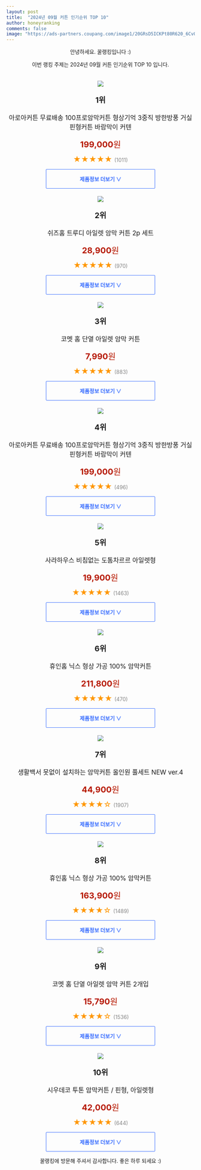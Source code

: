 ```yaml
---
layout: post
title:  "2024년 09월 커튼 인기순위 TOP 10"
author: honeyranking
comments: false
image: "https://ads-partners.coupang.com/image1/20GRsD5ICKPt80R620_6CvOuwqKz4PNRfpatP55sAG-j957VBlzVCvbvHtN1G-LhRWY-hFEKj8Sd5Qw71o4u6wVFrlfUbFAFSIlbWstjVDhFUm4Yp_2nHjL3FoZYoVx5tHtJrmqKZrb5Tvb_zUBINXg5XAKkml-PJAoo4tAA9jEQ1NRMcZ0aGVvBpFMVJscTcwOvQYQQMoxHfHBsqCMWEPTzxssvarPM0KZcORTtiHGKWVvoPZwoyitzfLknOyB7V3zd-8LcoVQUlYeBnXrD0iwua9Ut0N-lYdRcs1LxjxXme126Yt8KAtgzeaPAdBg="
---
```

<p style="text-align: center;">안녕하세요. 꿀랭킹입니다 :)</p>
<p style="text-align: center;">이번 랭킹 주제는 2024년 09월 커튼 인기순위 TOP 10 입니다.</p><center><img src="https://ads-partners.coupang.com/image1/20GRsD5ICKPt80R620_6CvOuwqKz4PNRfpatP55sAG-j957VBlzVCvbvHtN1G-LhRWY-hFEKj8Sd5Qw71o4u6wVFrlfUbFAFSIlbWstjVDhFUm4Yp_2nHjL3FoZYoVx5tHtJrmqKZrb5Tvb_zUBINXg5XAKkml-PJAoo4tAA9jEQ1NRMcZ0aGVvBpFMVJscTcwOvQYQQMoxHfHBsqCMWEPTzxssvarPM0KZcORTtiHGKWVvoPZwoyitzfLknOyB7V3zd-8LcoVQUlYeBnXrD0iwua9Ut0N-lYdRcs1LxjxXme126Yt8KAtgzeaPAdBg=" style="margin-top:20px" /></center><p style="text-align: center; font-size: 20px"><b>1위</b></p><p style="text-align: center; font-size: 17px">아로아커튼 무료배송 100프로암막커튼 형상기억 3중직 방한방풍 거실 핀형커튼 바람막이 커텐</p><p style="text-align: center;"><span style="color: #b61800; font-size: 22px;"><b>199,000</b>원</span></p><p style="text-align: center;"><span style="color: #ff9600; font-size: 20px;">★★★★★ </span><span style="color: #878787;">(1011)</span></p><center><a href="https://link.coupang.com/re/AFFSDP?lptag=AF3899140&subid=honeyrank&pageKey=7828454107&itemId=21284364708&vendorItemId=90133641797&traceid=V0-153-0132d681b02a08e0&clickBeacon=e4f104c0-750d-11ef-9c9d-fb70f84030a3%7E3&requestid=20240918010000758061718757&token=31850C%7CMIXED"><div style="font-size: 14px; display: inline-block; padding: 15px 90px; color: #346aff; border-radius: 2px; border: 1px solid #346aff; cursor: pointer;"><b>제품정보 더보기 &or;</b></div></a></center><center><img src="https://ads-partners.coupang.com/image1/TepWxYxoSB_lcLaVTaK375Yq4SASskjFF-FJHbai42MBYDgK66iZzrVBgxNR8fI6v6vby3zjcwW8CcwR7oA67OQAqZ8HwhAKMVabZ_Z1fp1vX0T__3nLuWbHVRBMI5NIjaZ_-UrY21J97FtW0OCWRyPIUUoE8cJ7tZEI687hYDQIaoUwy4LGt1RUMkCjJBlHS4nkbL-Q2Zb2oC-sC_c03LosP-G-zYptAGRm8UEhk9JHH7Y1JFGjp7P_6-D-hT_Ltx2bVlpkcRSXM1uyoY1ieurSB7MzGFd3g1TX" style="margin-top:20px" /></center><p style="text-align: center; font-size: 20px"><b>2위</b></p><p style="text-align: center; font-size: 17px">쉬즈홈 트루디 아일렛 암막 커튼 2p 세트</p><p style="text-align: center;"><span style="color: #b61800; font-size: 22px;"><b>28,900</b>원</span></p><p style="text-align: center;"><span style="color: #ff9600; font-size: 20px;">★★★★★ </span><span style="color: #878787;">(970)</span></p><center><a href="https://link.coupang.com/re/AFFSDP?lptag=AF3899140&subid=honeyrank&pageKey=5581290949&itemId=125143272&vendorItemId=3255615523&traceid=V0-153-267da6d40865ce55&requestid=20240918010000758061718757&token=31850C%7CMIXED"><div style="font-size: 14px; display: inline-block; padding: 15px 90px; color: #346aff; border-radius: 2px; border: 1px solid #346aff; cursor: pointer;"><b>제품정보 더보기 &or;</b></div></a></center><center><img src="https://ads-partners.coupang.com/image1/XZlIowDkymGDlajEXZ5Fwc93wRLEnzrK1QzEj1rhylhgKlVCQrHnIv9iHDCnYxTctAzk-4Cn84Ae4ZE8KPABlT1SrLf6eXRev5FFyn9jI1U_Lualp4JQvFAz5whVGM5yUOdJPqEv5zIGtX9QjUajRdhSHbHrUkbMlnvuiiXVRgKRx4W6Jtwvv_lrAKLwulUYl8xMMD7IOGp_9Li6pfSERi7qWqGMc0UuurWsgPtLLxDevAQ8zNU7m-Qna_tE4XJPuub5tL9wJwkpM4I0L8hIyNLUCl3BYlx405g=" style="margin-top:20px" /></center><p style="text-align: center; font-size: 20px"><b>3위</b></p><p style="text-align: center; font-size: 17px">코멧 홈 단열 아일렛 암막 커튼</p><p style="text-align: center;"><span style="color: #b61800; font-size: 22px;"><b>7,990</b>원</span></p><p style="text-align: center;"><span style="color: #ff9600; font-size: 20px;">★★★★★ </span><span style="color: #878787;">(883)</span></p><center><a href="https://link.coupang.com/re/AFFSDP?lptag=AF3899140&subid=honeyrank&pageKey=180352941&itemId=16836540983&vendorItemId=84015868067&traceid=V0-153-d32e09ffcc978ae2&requestid=20240918010000758061718757&token=31850C%7CMIXED"><div style="font-size: 14px; display: inline-block; padding: 15px 90px; color: #346aff; border-radius: 2px; border: 1px solid #346aff; cursor: pointer;"><b>제품정보 더보기 &or;</b></div></a></center><center><img src="https://ads-partners.coupang.com/image1/j00k14QBECzLFNKAj_RZhDUdMhG72GhlhRTbeOCkWwC0BcnePf3DeLXrKnw9pJ_htJArDp6_YhlpzmTMAqmClRsFb8toZxHtDja9zl3twLgCfy0e34WtNmJ9h6PDApLD5WEA70_LsowpEuIGU0Md9oy6A2bu60K8PS8tw_TXiOSIWNkGgD2t-SlpRz6IGf0X3I-lI7vbtM7anCO-NpNnQSB6QCHiTm9r5UxdS1Eyx29cVswUYBCPAWWpZ-Hsp8TkSkWfhlejrxy3_te_revt72pL-ixUDZNlgBvUdGPV-qJzogfes2wbBHJP7qXz6Ls=" style="margin-top:20px" /></center><p style="text-align: center; font-size: 20px"><b>4위</b></p><p style="text-align: center; font-size: 17px">아로아커튼 무료배송 100프로암막커튼 형상기억 3중직 방한방풍 거실 핀형커튼 바람막이 커텐</p><p style="text-align: center;"><span style="color: #b61800; font-size: 22px;"><b>199,000</b>원</span></p><p style="text-align: center;"><span style="color: #ff9600; font-size: 20px;">★★★★★ </span><span style="color: #878787;">(496)</span></p><center><a href="https://link.coupang.com/re/AFFSDP?lptag=AF3899140&subid=honeyrank&pageKey=7828454107&itemId=21284364692&vendorItemId=90133641825&traceid=V0-153-0132d681b02a08e0&clickBeacon=e4f104c0-750d-11ef-b7fa-d030b632139f%7E3&requestid=20240918010000758061718757&token=31850C%7CMIXED"><div style="font-size: 14px; display: inline-block; padding: 15px 90px; color: #346aff; border-radius: 2px; border: 1px solid #346aff; cursor: pointer;"><b>제품정보 더보기 &or;</b></div></a></center><center><img src="https://ads-partners.coupang.com/image1/Y6Hlvo-m2TsCkGQTY1bvrQ9y8ZsRD11MFF41xRzdKHkEhNa_r_tjuhFP5S6Ow7DxLUAqz-vaufys5iur-4iGhmxCvnMO97cu_FJZ35kAnlJjrafojpjvrgvUCOUk42OCoQ_uQcqmaXoDBhLX_YKhkKqs3pDYkvZj7E4GKI-p2GzZwFcYMykgAQ0tivL2i5AJ4GQXRu7TRp4huIvuV36cYogB6_AwD0sUiddJV5ekv98MxU2tBB675ymHZKVrYbqtvfsN3fgKpvRSbbr36cmTLyGMIMZbIRx2DgX1lPciqyXz72KudhiiXw-a" style="margin-top:20px" /></center><p style="text-align: center; font-size: 20px"><b>5위</b></p><p style="text-align: center; font-size: 17px">사라하우스 비침없는 도톰차르르 아일렛형</p><p style="text-align: center;"><span style="color: #b61800; font-size: 22px;"><b>19,900</b>원</span></p><p style="text-align: center;"><span style="color: #ff9600; font-size: 20px;">★★★★★ </span><span style="color: #878787;">(1463)</span></p><center><a href="https://link.coupang.com/re/AFFSDP?lptag=AF3899140&subid=honeyrank&pageKey=7297964040&itemId=19173320856&vendorItemId=86291438938&traceid=V0-153-b2fd911a903332fc&requestid=20240918010000758061718757&token=31850C%7CMIXED"><div style="font-size: 14px; display: inline-block; padding: 15px 90px; color: #346aff; border-radius: 2px; border: 1px solid #346aff; cursor: pointer;"><b>제품정보 더보기 &or;</b></div></a></center><center><img src="https://ads-partners.coupang.com/image1/taPL4-Qj-BMRZzNbtaRZCtvFRW-LWLcyjP6VY-Tu-D_-hdfJBBiDoUdChVG3kcmbmJCQbNxDx1vHdGk-6YwQ7aACGuoa2kCurz2cYCy7ywnoGFBMW8kp8tCziLWUEpUGSTTMVsAHBJKCP-vd9w7G-cHncWXPgnujvXDeRg7r0o7wRJ7kayqxu1mvEigzWpMfVAZ7867cINmfdisc6sGQqg2mWoDL9CFJQJq4y26nllyTBMUthBdLOcUBaURjc3vA7D6Meh78CJMBJp8mIZm0VQqqPSWg72tRhQ_XKlij4FqS8fUh0E2pivtpH6LIvA==" style="margin-top:20px" /></center><p style="text-align: center; font-size: 20px"><b>6위</b></p><p style="text-align: center; font-size: 17px">휴인홈 닉스 형상 가공 100% 암막커튼</p><p style="text-align: center;"><span style="color: #b61800; font-size: 22px;"><b>211,800</b>원</span></p><p style="text-align: center;"><span style="color: #ff9600; font-size: 20px;">★★★★★ </span><span style="color: #878787;">(470)</span></p><center><a href="https://link.coupang.com/re/AFFSDP?lptag=AF3899140&subid=honeyrank&pageKey=7353611225&itemId=18928823109&vendorItemId=86055698661&traceid=V0-153-55ce3d140b14e3f0&clickBeacon=e4f104c0-750d-11ef-9e36-19f507cc77e1%7E3&requestid=20240918010000758061718757&token=31850C%7CMIXED"><div style="font-size: 14px; display: inline-block; padding: 15px 90px; color: #346aff; border-radius: 2px; border: 1px solid #346aff; cursor: pointer;"><b>제품정보 더보기 &or;</b></div></a></center><center><img src="https://ads-partners.coupang.com/image1/NrYRqdgJflKkSPGRNivx_FFC8JjyT55RHrR1xEINQ9w7hhm4V42o1zdUqVzwMrWRALLFb1ZldNEUaRWaZ7Womx9ukblXDHskVCJnhF34Mm-IS0megu8-IDhGqYow01qyXMHhsJhhq4MXrsjY1KXRZDrlj19d2SUBn8XUvwz3hdkfParJoAX8_pO2PxjB2YKWCBsatApM7eUCZWnsl5jkfTiTHtDYjQPkWp_fTEw1jOAxKtsJaLSS_l-q3mVzIQ536na89Wl8t5GSCcxXgkdFliD5mNF5nj-LNIHc" style="margin-top:20px" /></center><p style="text-align: center; font-size: 20px"><b>7위</b></p><p style="text-align: center; font-size: 17px">생활백서 못없이 설치하는 암막커튼 올인원 풀세트 NEW ver.4</p><p style="text-align: center;"><span style="color: #b61800; font-size: 22px;"><b>44,900</b>원</span></p><p style="text-align: center;"><span style="color: #ff9600; font-size: 20px;">★★★★☆ </span><span style="color: #878787;">(1907)</span></p><center><a href="https://link.coupang.com/re/AFFSDP?lptag=AF3899140&subid=honeyrank&pageKey=6472952479&itemId=14136461185&vendorItemId=81383206349&traceid=V0-153-c02e1e74bb60cbb0&requestid=20240918010000758061718757&token=31850C%7CMIXED"><div style="font-size: 14px; display: inline-block; padding: 15px 90px; color: #346aff; border-radius: 2px; border: 1px solid #346aff; cursor: pointer;"><b>제품정보 더보기 &or;</b></div></a></center><center><img src="https://ads-partners.coupang.com/image1/9ZNH6ZJSHzoq-WK59cMzNATnZR9qoSk0FFRNNT2PemIpGnq3Li5Rtl71a6TjGPDljQLAtCir4ralEE7F1w6oQ6MK6Hne1cWxxe_jZ1ppyF0N3qZkHvmN09UQxRYwdG2cBxxC3jTvXs2mq7iG_H7rfl34cRgxUwBprKD7jn5JkKV0SoYjUBUSbEf5qf9Pyv_8zxSxiEItdRwcqUbq9ANO5fQ3VSK5VSF_BpdRB7_a5HwggSMNnpuVMVTcXbu5G-IIo3Uj9ujMli6KiQins8i6_zFf-GnVNbSq8jeZ-gVoQGPD8qXOrHxlY8e41wQ3RQ==" style="margin-top:20px" /></center><p style="text-align: center; font-size: 20px"><b>8위</b></p><p style="text-align: center; font-size: 17px">휴인홈 닉스 형상 가공 100% 암막커튼</p><p style="text-align: center;"><span style="color: #b61800; font-size: 22px;"><b>163,900</b>원</span></p><p style="text-align: center;"><span style="color: #ff9600; font-size: 20px;">★★★★☆ </span><span style="color: #878787;">(1489)</span></p><center><a href="https://link.coupang.com/re/AFFSDP?lptag=AF3899140&subid=honeyrank&pageKey=7353611225&itemId=18928823140&vendorItemId=86055698789&traceid=V0-153-55ce3d140b14e3f0&clickBeacon=e4f104c0-750d-11ef-946d-60c0d5824eeb%7E3&requestid=20240918010000758061718757&token=31850C%7CMIXED"><div style="font-size: 14px; display: inline-block; padding: 15px 90px; color: #346aff; border-radius: 2px; border: 1px solid #346aff; cursor: pointer;"><b>제품정보 더보기 &or;</b></div></a></center><center><img src="https://ads-partners.coupang.com/image1/mDTRgIVtnmdKVOQnmFqea4_XB7UhmI23XcwrN2E33u5PErTSpccyUeB1F8uF7-6QF4BEzschnpgWAj29Glmc1byzeqT7Y4c6VvKOYVLrrgDHwm8rx1HLL-NN8-Z80qyf0K0-_V0QdEt2eFnj0FvUGtEnkv_WhcBr7LL3tbOxAe0Au67Mj4j8GjiT0l3b8DGMUFKHOlUSbv9Zk8_UOCyGu9VOw2QogfrGeoD0gG0AOpErL_nnwsRuc6vBY4zGWUQl4_ibJECBsLSPmvSLYDrRPHezFihS26Y71YrR" style="margin-top:20px" /></center><p style="text-align: center; font-size: 20px"><b>9위</b></p><p style="text-align: center; font-size: 17px">코멧 홈 단열 아일렛 암막 커튼 2개입</p><p style="text-align: center;"><span style="color: #b61800; font-size: 22px;"><b>15,790</b>원</span></p><p style="text-align: center;"><span style="color: #ff9600; font-size: 20px;">★★★★☆ </span><span style="color: #878787;">(1536)</span></p><center><a href="https://link.coupang.com/re/AFFSDP?lptag=AF3899140&subid=honeyrank&pageKey=6711426204&itemId=16836540975&vendorItemId=84015868076&traceid=V0-153-5709554cb24d4987&requestid=20240918010000758061718757&token=31850C%7CMIXED"><div style="font-size: 14px; display: inline-block; padding: 15px 90px; color: #346aff; border-radius: 2px; border: 1px solid #346aff; cursor: pointer;"><b>제품정보 더보기 &or;</b></div></a></center><center><img src="https://ads-partners.coupang.com/image1/x90gvEoE0Og8JJk0xyduNdGa40ulJXxVe9VqVnfroum-qAhWd7rt2BMZfaLlVS_gOA0cAhb54rhIp5U_0MCRk2MNVOQWoziyXCBGKSj8lSAJcXkAQHmsc_cBcBVInbM-E9me-kx7evgi1W1kBSs_tVZpFicZ9Y-VlKKq-ipwYlFgya5k0ZGIk1_--HnEDNAvfS6Xv9iUTsSz5cgZ1NjvAsA-69GoibgAolAOu41bI352bMtOuxpjkUh3jJNtt938OHemPVpvfgAHoSGxNjTLj7CiiZpvimKT1KXTLF3FLGQy1ARd2JSZ-YIsx7pCO5E=" style="margin-top:20px" /></center><p style="text-align: center; font-size: 20px"><b>10위</b></p><p style="text-align: center; font-size: 17px">시우데코 투톤 암막커튼 / 핀형, 아일렛형</p><p style="text-align: center;"><span style="color: #b61800; font-size: 22px;"><b>42,000</b>원</span></p><p style="text-align: center;"><span style="color: #ff9600; font-size: 20px;">★★★★★ </span><span style="color: #878787;">(644)</span></p><center><a href="https://link.coupang.com/re/AFFSDP?lptag=AF3899140&subid=honeyrank&pageKey=7204371250&itemId=18217068752&vendorItemId=82974231460&traceid=V0-153-b5eece8a60743c9f&clickBeacon=e4f104c0-750d-11ef-a595-091fd0ad79d0%7E3&requestid=20240918010000758061718757&token=31850C%7CMIXED"><div style="font-size: 14px; display: inline-block; padding: 15px 90px; color: #346aff; border-radius: 2px; border: 1px solid #346aff; cursor: pointer;"><b>제품정보 더보기 &or;</b></div></a></center><p style="text-align: center;">꿀랭킹에 방문해 주셔서 감사합니다. 좋은 하루 되세요 :)</p>